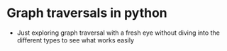 # Graph traversals in python

* Just exploring graph traversal with a fresh eye without diving into the different types to see what works easily
